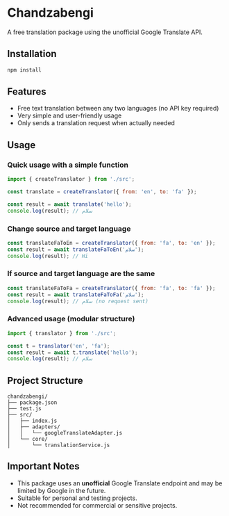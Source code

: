 # Chandzabengi

A free translation package using the unofficial Google Translate API.

## Installation

```bash
npm install
```

## Features
- Free text translation between any two languages (no API key required)
- Very simple and user-friendly usage
- Only sends a translation request when actually needed

## Usage

### Quick usage with a simple function
```js
import { createTranslator } from './src';

const translate = createTranslator({ from: 'en', to: 'fa' });

const result = await translate('hello');
console.log(result); // سلام
```

### Change source and target language
```js
const translateFaToEn = createTranslator({ from: 'fa', to: 'en' });
const result = await translateFaToEn('سلام');
console.log(result); // Hi
```

### If source and target language are the same
```js
const translateFaToFa = createTranslator({ from: 'fa', to: 'fa' });
const result = await translateFaToFa('سلام');
console.log(result); // سلام (no request sent)
```

### Advanced usage (modular structure)
```js
import { translator } from './src';

const t = translator('en', 'fa');
const result = await t.translate('hello');
console.log(result); // سلام
```

## Project Structure
```
chandzabengi/
├── package.json
├── test.js
├── src/
│   ├── index.js
│   ├── adapters/
│   │   └── googleTranslateAdapter.js
│   └── core/
│       └── translationService.js
```

## Important Notes
- This package uses an **unofficial** Google Translate endpoint and may be limited by Google in the future.
- Suitable for personal and testing projects.
- Not recommended for commercial or sensitive projects.
 